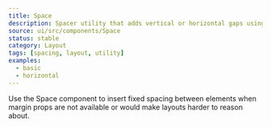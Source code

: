 ```yaml
---
title: Space
description: Spacer utility that adds vertical or horizontal gaps using theme spacing tokens.
source: ui/src/components/Space
status: stable
category: Layout
tags: [spacing, layout, utility]
examples:
  - basic
  - horizontal
---
```


Use the Space component to insert fixed spacing between elements when margin props are not available or would make layouts harder to reason about.
